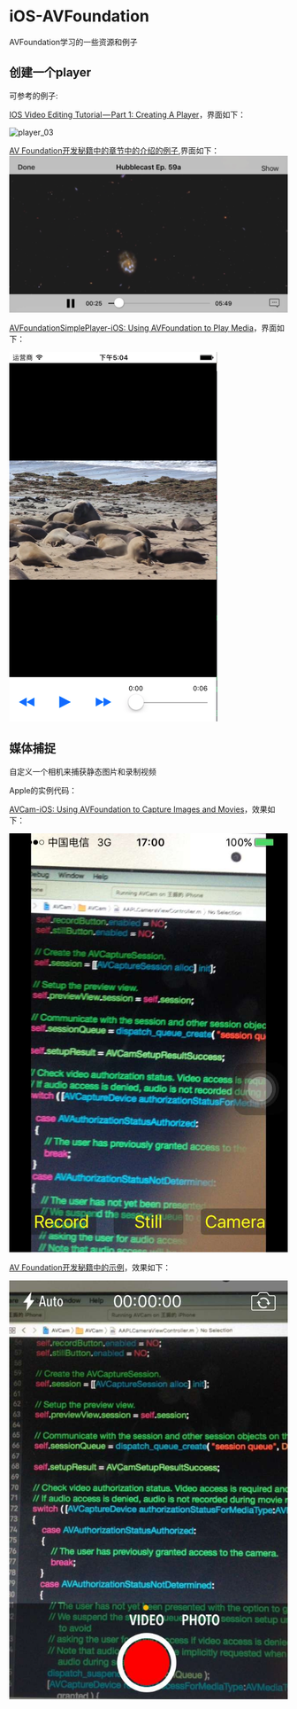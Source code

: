 # iOS-AVFoundation

AVFoundation学习的一些资源和例子

## 创建一个player

可参考的例子:

[IOS Video Editing Tutorial — Part 1: Creating A Player](https://www.jackrabbitmobile.com/app-development/ios-video-editing-tutorial%E2%80%8A-%E2%80%8Apart-1-creating-a-player/)，界面如下：

![player_03](https://github.com/winfredzen/iOS-AVFoundation/blob/master/images/player_03.png)

[AV Foundation开发秘籍中的章节中的介绍的例子](https://github.com/winfredzen/iOS-AVFoundation/tree/master/THPlayer/VideoPlayer_Starter),界面如下：
![player_01](https://github.com/winfredzen/iOS-AVFoundation/blob/master/images/player_01.png)

[AVFoundationSimplePlayer-iOS: Using AVFoundation to Play Media](https://developer.apple.com/library/content/samplecode/AVFoundationSimplePlayer-iOS/Introduction/Intro.html#//apple_ref/doc/uid/TP40016103)，界面如下：

![player_02](https://github.com/winfredzen/iOS-AVFoundation/blob/master/images/player_02.png)

## 媒体捕捉
自定义一个相机来捕获静态图片和录制视频

Apple的实例代码：

[AVCam-iOS: Using AVFoundation to Capture Images and Movies](https://developer.apple.com/library/content/samplecode/AVCam/Introduction/Intro.html#//apple_ref/doc/uid/DTS40010112-Intro-DontLinkElementID_2)，效果如下：

![camera_02](https://github.com/winfredzen/iOS-AVFoundation/blob/master/images/camera_02.png)

[AV Foundation开发秘籍中的示例](https://github.com/winfredzen/iOS-AVFoundation/tree/master/Camera/Kamera_Starter)，效果如下：

![camera_01](https://github.com/winfredzen/iOS-AVFoundation/blob/master/images/camera_01.png)
